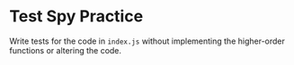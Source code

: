 # Test Spy Practice

Write tests for the code in `index.js` without implementing the higher-order functions or altering the code.
